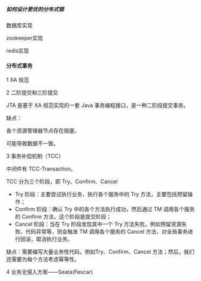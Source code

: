 ##### 如何设计更优的分布式锁

数据库实现

zookeeper实现

redis实现

#### 分布式事务

1 XA 规范

2 二阶提交和三阶提交

JTA 是基于 XA 规范实现的一套 Java 事务编程接口，是一种二阶段提交事务。

缺点：

各个资源管理器节点存在阻塞。

可能导致数据不一致。

3 事务补偿机制（TCC）

中间件有 TCC-Transaction。

TCC 分为三个阶段，即 Try、Confirm、Cancel

- Try 阶段：主要尝试执行业务，执行各个服务中的 Try 方法，主要包括预留操作；
- Confirm 阶段：确认 Try 中的各个方法执行成功，然后通过 TM 调用各个服务的 Confirm      方法，这个阶段是提交阶段；
- Cancel 阶段：当在 Try 阶段发现其中一个 Try 方法失败，例如预留资源失败、代码异常等，则会触发      TM 调用各个服务的 Cancel 方法，对全局事务进行回滚，取消执行业务。

缺点：需要编写大量业务性代码，例如Try、Confirm、Cancel 方法；然后，我们还需要为每个方法考虑幂等性。

4 业务无侵入方案——Seata(Fescar)

